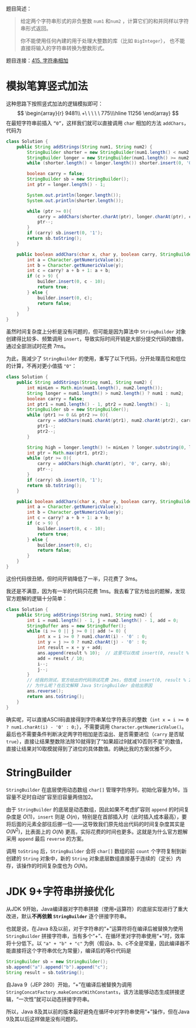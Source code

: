 题目简述：

> 给定两个字符串形式的非负整数 `num1` 和`num2` ，计算它们的和并同样以字符串形式返回。
>
> 你不能使用任何內建的用于处理大整数的库（比如 `BigInteger`）， 也不能直接将输入的字符串转换为整数形式。

题目连接：[415. 字符串相加](https://leetcode.cn/problems/add-strings/)

# 模拟笔算竖式加法

这种思路下按照竖式加法的逻辑模拟即可：
$$
\begin{array}{r}
9481\\
+\ \ \ \ \ 775\\\hline
11256
\end{array}
$$
在最短字符串前插入 `“0”`，这样我们就可以直接调用 `char` 相加的方法 `addChars`，代码为

```java
class Solution {
    public String addStrings(String num1, String num2) {
        StringBuilder shorter = new StringBuilder(num1.length() < num2.length() ? num1 : num2);
        StringBuilder longer = new StringBuilder(num1.length() >= num2.length() ? num1 : num2);
        while (shorter.length() < longer.length()) shorter.insert(0, '0');

        boolean carry = false;
        StringBuilder sb = new StringBuilder();
        int ptr = longer.length() - 1;

        System.out.println(longer.length());
        System.out.println(shorter.length());

        while (ptr >= 0){
            carry = addChars(shorter.charAt(ptr), longer.charAt(ptr), carry, sb);
            ptr--;
        }
        if (carry) sb.insert(0, '1');
        return sb.toString();
    }

    public boolean addChars(char x, char y, boolean carry, StringBuilder builder) {
        int a = Character.getNumericValue(x);
        int b = Character.getNumericValue(y);
        int c = carry? a + b + 1: a + b;
        if (c > 9) {
            builder.insert(0, c - 10);
            return true;
        } else {
            builder.insert(0, c);
            return false;
        }
    }
}
```

虽然时间复杂度上分析是没有问题的，但可能是因为算法中 `StringBuilder` 对象创建得比较多、频繁调用 `insert`，导致实际时间开销是大部分提交代码的数倍，通过全部测试时花费 7ms。

为此，我减少了 `StringBuilder` 的使用，重写了以下代码，分开处理高位和低位的计算，不再对更小值插 `"0"`：

```java
class Solution {
    public String addStrings(String num1, String num2) {
        int minLen = Math.min(num1.length(), num2.length());
        String longer = num1.length() > num2.length() ? num1 : num2;
        boolean carry = false;
        int ptr1 = num1.length() - 1, ptr2 = num2.length() - 1;
        StringBuilder sb = new StringBuilder();
        while (ptr1 >= 0 && ptr2 >= 0){
            carry = addChars(num1.charAt(ptr1), num2.charAt(ptr2), carry, sb);
            ptr1--;
            ptr2--;
        }

        String high = longer.length() != minLen ? longer.substring(0, longer.length() - minLen) : "0";
        int ptr = Math.max(ptr1, ptr2);
        while (ptr >= 0){
            carry = addChars(high.charAt(ptr), '0', carry, sb);
            ptr--;
        }
        if (carry) sb.insert(0, '1');
        return sb.toString();
    }

    public boolean addChars(char x, char y, boolean carry, StringBuilder builder) {
        int a = Character.getNumericValue(x);
        int b = Character.getNumericValue(y);
        int c = carry? a + b + 1: a + b;
        if (c > 9) {
            builder.insert(0, c - 10);
            return true;
        } else {
            builder.insert(0, c);
            return false;
        }
    }
}
```

这份代码很丑陋，但时间开销降低了一半，只花费了 3ms。

我还是不满意，因为有一半的代码只花费 1ms。我去看了官方给出的题解，发现官方题解的逻辑十分简单：

```java
class Solution {
    public String addStrings(String num1, String num2) {
        int i = num1.length() - 1, j = num2.length() - 1, add = 0;
        StringBuffer ans = new StringBuffer();
        while (i >= 0 || j >= 0 || add != 0) {
            int x = i >= 0 ? num1.charAt(i) - '0' : 0;
            int y = j >= 0 ? num2.charAt(j) - '0' : 0;
            int result = x + y + add;
            ans.append(result % 10);  // 这里可以改成 insert(0, result % 10) 并去掉 ans.reverse() 吗？
            add = result / 10;
            i--;
            j--;
        }
        // 经我的测试，官方给出的代码测试花费 2ms，但改成 insert(0, result % 10) 并去掉 ans.reverse() 后花费 3ms
        // 为什么呢？在后文解释 Java StringBuilder 会给出原因
        ans.reverse();
        return ans.toString();
    }
}
```

确实呢，可以直接ASCII码直接得到字符串某位字符表示的整数（`int x = i >= 0 ? num1.charAt(i) - '0' : 0;`），不需要调用 `Character.getNumericValue()`。最后也不需要条件判断决定两字符相加是否溢出、是否需要进位（`carry` 是否赋 `true`），直接让结果整数除法除10就得到了“如果超过9就减10否则不变”的数值，直接让结果对10取模就得到了进位的具体数值。的确比我的方案优雅不少。

# StringBuilder

`StringBuilder` 在底层使用动态数组 `char[]` 管理字符序列，初始化容量为16，当容量不足时自动扩容至旧容量两倍加2。

由于 `StringBuilder` 的底层是动态数组，因此如果不考虑扩容则 `append` 的时间复杂度是 $O(1)$，`insert` 则是 $O(n)$，特别是在首部插入时（此时插入成本最高），要将后面的元素全部往后挪一位——这导致我们原先给出代码的时间复杂度其实是 $O(N^2)$，比表面上的 $O(N)$ 更高，实际花费的时间也更多。这就是为什么官方题解采用 `append` 最后 `reverse` 的方案。

调用 `toString` 后，`StringBuilder` 会将 `char[]` 数组的前 `count` 个字符复制到新创建的 `String` 对象中，新的 `String` 对象底层数组直接基于连续的（定长）内存，该操作的时间复杂度也为 $O(N)$。

# JDK 9+字符串拼接优化

从JDK 9开始，Java编译器对字符串拼接（使用`+`运算符）的底层实现进行了重大改进，默认**不再依赖 `StringBuilder`** 逐个拼接字符串。

也就是说，在Java 8及以前，对于字符串的“+”运算符将在编译后被替换为使用 `StringBuilder` 拼接字符串，当有多个“+”、在循环里对字符串使用“+”时，效率将十分低下。以 `"a" + "b" + "c"` 为例（假设a、b、c不全是常量，因此编译器不能直接将这个字符串优化为常量），编译后的等价代码是

```java
StringBuilder sb = new StringBuilder();
sb.append("a").append("b").append("c");
String result = sb.toString();
```

自Java 9（JEP 280）开始，“+”在编译后被替换为调用 `StringConcatFactory.makeConcatWithConstants`，该方法能够动态生成拼接逻辑，“一次性”就可以动态拼接字符串。

所以，Java 8及其以前的版本最好避免在循环中对字符串使用“+”操作，但在Java 9及其以后这样做是没有问题的。